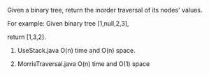 Given a binary tree, return the inorder traversal of its nodes' values.

For example:
Given binary tree [1,null,2,3],

return [1,3,2].

1. UseStack.java O(n) time and O(n) space.

2. MorrisTraversal.java O(n) time and O(1) space
